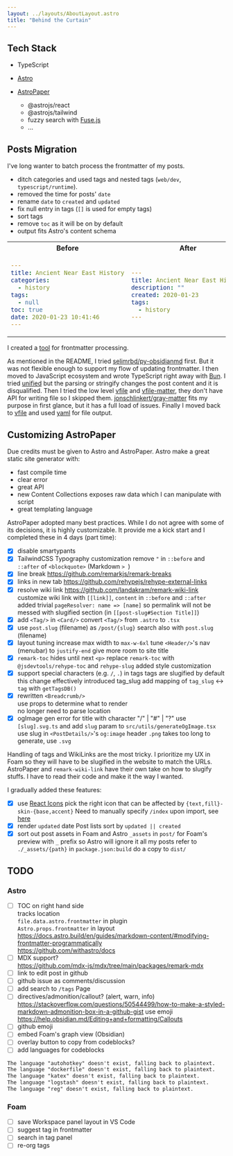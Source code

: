 ```yaml
---
layout: ../layouts/AboutLayout.astro
title: "Behind the Curtain"
---
```


## Tech Stack

- TypeScript
- [Astro](https://astro.build/)
- [AstroPaper](https://github.com/satnaing/astro-paper)

  - @astrojs/react
  - @astrojs/tailwind
  - fuzzy search with [Fuse.js](https://fusejs.io/)
  - ...

## Posts Migration

I've long wanter to batch process the frontmatter of my posts.

- ditch categories and used tags and nested tags (`web/dev`, `typescript/runtime`).
- removed the time for posts' `date`
- rename `date` to `created` and `updated`
- fix null entry in tags (`[]` is used for empty tags)
- sort tags
- remove `toc` as it will be on by default
- output fits Astro's content schema

<table>
<tr style="text-align: center;">
<th>
Before
</th>
<th>
After
</th>
</tr>
<tr>
<td>

```yaml
---
title: Ancient Near East History
categories:
  - history
tags:
  - null
toc: true
date: 2020-01-23 10:41:46
---
```

</td>
<td>

```yaml
---
title: Ancient Near East History
description: ""
created: 2020-01-23
tags:
  - history
---
```

</td>
<tr>
<table>

I created a [tool](https://github.com/leesei/frontmatter-edit-bun) for frontmatter processing.

As mentioned in the README, I tried [selimrbd/py-obsidianmd](https://github.com/selimrbd/py-obsidianmd) first. But it was not flexible enough to support my flow of updating frontmatter.
I then moved to JavaScript ecosystem and wrote TypeScript right away with [Bun](https://bun.sh/).
I tried [unified](https://unifiedjs.com/explore/package/unified/) but the parsing or stringify changes the post content and it is disqualified.
Then I tried the low level [vfile](https://unifiedjs.com/explore/package/vfile/) and [vfile-matter](https://unifiedjs.com/explore/package/vfile-matter/), they don't have API for writing file so I skipped them.
[jonschlinkert/gray-matter](https://github.com/jonschlinkert/gray-matter) fits my purpose in first glance, but it has a full load of issues.
Finally I moved back to [vfile](https://unifiedjs.com/explore/package/vfile/) and used [yaml](https://eemeli.org/yaml/) for file output.

## Customizing AstroPaper

Due credits must be given to Astro and AstroPaper.
Astro make a great static site generator with:

- fast compile time
- clear error
- great API
- new Content Collections exposes raw data which I can manipulate with script
- great templating language

AstroPaper adopted many best practices. While I do not agree with some of its decisions, it is highly customizable. It provide me a kick start and I completed these in 4 days (part time):

- [x] disable smartypants
- [x] TailwindCSS Typography customization
      remove `"` in `::before` and `::after` of `<blockquote>` (Markdown `> `)
- [x] line break
      https://github.com/remarkjs/remark-breaks
- [x] links in new tab
      https://github.com/rehypejs/rehype-external-links
- [x] resolve wiki link
      https://github.com/landakram/remark-wiki-link
      customize wiki link with `[[link]]`, `content` in `::before` and `::after`
      added trivial `pageResolver: name => [name]` so permalink will not be messed with slugified section (in `[[post-slug#Section Title]]`)
- [x] add `<Tag/>` in `<Card/>`
      convert `<Tag/>` from `.astro` to `.tsx`
- [x] use `post.slug` (filename) as `/post/{slug}`
      search also with `post.slug` (filename)
- [x] layout tuning
      increase max width to `max-w-6xl`
      tune `<Header/>`'s nav (menubar) to `justify-end`
      give more room to site title
- [x] `remark-toc` hides until next `<p>`
      replace `remark-toc` with `@jsdevtools/rehype-toc` and `rehype-slug`
      added style customization
- [x] support special characters (e.g. `/`, `.`) in tags
      tags are slugified by default
      this change effectively introduced tag_slug
      add mapping of `tag_slug` <-> `tag` with `getTagsDB()`
- [x] rewritten `<Breadcrumb/>`  
       use props to determine what to render  
       no longer need to parse location
- [x] ogImage gen error for title with character "/" | "#" | "?"
      use `[slug].svg.ts` and add `slug` param to `src/utils/generateOgImage.tsx`
      use slug in `<PostDetails/>`'s `og:image` header
      `.png` takes too long to generate, use `.svg`

Handling of tags and WikiLinks are the most tricky.
I prioritize my UX in Foam so they will have to be slugified in the website to match the URLs.
AstroPaper and `remark-wiki-link` have their own take on how to slugify stuffs. I have to read their code and make it the way I wanted.

I gradually added these features:

- [x] use [React Icons](https://react-icons.github.io/react-icons/)
      pick the right icon that can be affected by `{text,fill}-skin-{base,accent}`
      Need to manually specify `/index` upon import, see [here](https://github.com/react-icons/react-icons/issues/509#issuecomment-1470087348)
- [x] render `updated` date
      Post lists sort by `updated || created`
- [x] sort out post assets in Foam and Astro
      `_assets` in `post/` for Foam's preview
      with `_` prefix so Astro will ignore it
      all my posts refer to `./_assets/{path}`
      in `package.json:build` do a copy to `dist/`

## TODO

### Astro

- [ ] TOC on right hand side  
       tracks location  
       `file.data.astro.frontmatter` in plugin  
       `Astro.props.frontmatter` in layout  
       https://docs.astro.build/en/guides/markdown-content/#modifying-frontmatter-programmatically  
       https://github.com/withastro/docs
- [ ] MDX support?  
       https://github.com/mdx-js/mdx/tree/main/packages/remark-mdx
- [ ] link to edit post in github
- [ ] github issue as comments/discussion
- [ ] add search to `/tags` Page
- [ ] directives/admonition/callout? (alert, warn, info)  
       https://stackoverflow.com/questions/50544499/how-to-make-a-styled-markdown-admonition-box-in-a-github-gist use emoji  
       https://help.obsidian.md/Editing+and+formatting/Callouts
- [ ] github emoji
- [ ] embed Foam's graph view (Obsidian)
- [ ] overlay button to copy from codeblocks?
- [ ] add languages for codeblocks

```txt
The language "autohotkey" doesn't exist, falling back to plaintext.
The language "dockerfile" doesn't exist, falling back to plaintext.
The language "katex" doesn't exist, falling back to plaintext.
The language "logstash" doesn't exist, falling back to plaintext.
The language "reg" doesn't exist, falling back to plaintext.
```

### Foam

- [ ] save Workspace panel layout in VS Code
- [ ] suggest tag in frontmatter
- [ ] search in tag panel
- [ ] re-org tags
